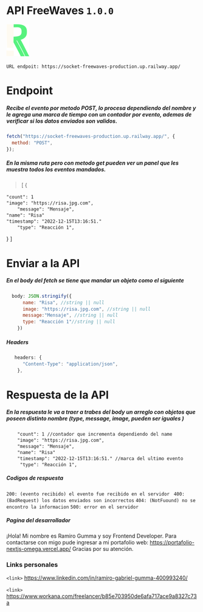 # API FreeWaves `1.0.0`

![](./src/public/logo.png)

`URL endpoit: https://socket-freewaves-production.up.railway.app/`

# Endpoint

##### Recibe el evento por metodo POST, lo procesa dependiendo del nombre y le agrega una marca de tiempo con un contador por evento, ademas de verificar si los datos enviados son validos.

```javascript
fetch("https://socket-freewaves-production.up.railway.app/", {
  method: "POST",
});
```

##### En la misma ruta pero con metodo get pueden ver un panel que les muestra todos los eventos mandados.

> [
> {

    "count": 1
    "image": "https://risa.jpg.com",
        "message": "Mensaje",
    "name": "Risa"
    "timestamp": "2022-12-15T13:16:51."
        "type": "Reacción 1",

}
]

# Enviar a la API

##### En el body del fetch se tiene que mandar un objeto como el siguiente

```javascript
  body: JSON.stringify({
      name: "Risa", //string || null
      image: "https://risa.jpg.com", //string || null
      message:"Mensaje", //string || null
      type: "Reacción 1"//string || null
    })
```

##### Headers

```javascript
   headers: {
      "Content-Type": "application/json",
    },
```

# Respuesta de la API

##### En la respuesta le va a traer a trabes del body un arreglo con objetos que poseen distinto nombre (type, message, image, pueden ser iguales )

    	"count": 1 //contador que incrementa dependiendo del name
    	"image": "https://risa.jpg.com",
        "message": "Mensaje",
    	"name": "Risa"
    	"timestamp": "2022-12-15T13:16:51." //marca del ultimo evento
         "type": "Reacción 1",

##### Codigos de respuesta

`200: (evento recibido) el evento fue recibido en el servidor `
`400: (BadRequest) los datos enviados son incorrectos`
`404: (NotFuound) no se encontro la informacion`
`500: error en el servidor`

##### Pagina del desarrollador

¡Hola! Mi nombre es Ramiro Gumma y soy Frontend Developer. Para contactarse con migo pude ingresar a mi portafolio web:
https://portafolio-nextjs-omega.vercel.app/
Gracias por su atención.

### Links personales

`<link>` <https://www.linkedin.com/in/ramiro-gabriel-gumma-400993240/>

`<link>` <https://www.workana.com/freelancer/b85e703950de6afa717ace9a8327c73a>
